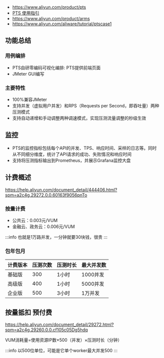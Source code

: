 
- <https://www.aliyun.com/product/pts>
- [PTS 使用指引](https://help.aliyun.com/product/29260.html?spm=5176.7946858.J_5253785160.7.f6fc2d61bPieIP)
- <https://www.aliyun.com/product/arms>
- <https://www.aliyun.com/aliware/tutorial/ptscase1>

## 功能总结

### 用例编排

- PTS自研零编码可视化编排:  PTS提供前端页面
- JMeter GUI编写

### 主要特性

- 100%兼容JMeter
- 支持并发（虚拟用户并发）和RPS（Requests per Second，即吞吐量）两种压测模式
- 支持自动递增和手动调整两种调速模式，实现压测流量调整的秒级生效

## 监控

- PTS的监控指标包括每个API的并发、TPS、响应时间、采样的日志等。同时从不同细分维度，统计了API请求的成功、失败情况和响应时间
- 支持将压测指标输出到Prometheus，并展示Grafana监控大盘

## 计费概述

<https://help.aliyun.com/document_detail/444406.html?spm=a2c4g.29272.0.0.60163f9056pnTo>

### 按量计费

- 公共云：0.003元/VUM
- 金融云、政务云：0.006元/VUM

:::info
也就是1万路并发，一分钟就要30块钱，很贵
:::

### 包年包月

| 计费版本 | 压测次数 | 压测时长 | 最大并发数 |
| ------- | ------- | ------- | ------- |
| 基础版 | 300 | 1小时 | 1000并发 |
| 高级版 | 400 | 1小时 | 5000并发 |
| 企业版 | 500 | 3小时 | 1万并发 |

## 按量抵扣 预付费

<https://help.aliyun.com/document_detail/29272.html?spm=a2c4g.29260.0.0.cf105c05Dg5hdq>

VUM消耗量=使用资源IP数×500（并发）×压测时长（分钟）

:::info
以500位单位，可能是它单个worker最大并发500
:::
